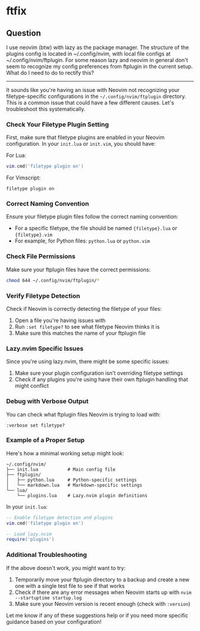 # ftfix

## Question

I use neovim (btw) with lazy as the package manager. The structure of the plugins config is located in ~/.config/nvim, with local file configs at ~/.config/nvim/ftplugin. For some reason lazy and neovim in general don't seem to recognize my config preferences from ftplugin in the current setup. What do I need to do to rectify this?

---

It sounds like you're having an issue with Neovim not recognizing your filetype-specific configurations in the `~/.config/nvim/ftplugin` directory. This is a common issue that could have a few different causes. Let's troubleshoot this systematically.

### Check Your Filetype Plugin Setting

First, make sure that filetype plugins are enabled in your Neovim configuration. In your `init.lua` or `init.vim`, you should have:

For Lua:
```lua
vim.cmd('filetype plugin on')
```

For Vimscript:
```vim
filetype plugin on
```

### Correct Naming Convention

Ensure your filetype plugin files follow the correct naming convention:
- For a specific filetype, the file should be named `{filetype}.lua` or `{filetype}.vim`
- For example, for Python files: `python.lua` or `python.vim`

### Check File Permissions

Make sure your ftplugin files have the correct permissions:

```bash
chmod 644 ~/.config/nvim/ftplugin/*
```

### Verify Filetype Detection

Check if Neovim is correctly detecting the filetype of your files:

1. Open a file you're having issues with
2. Run `:set filetype?` to see what filetype Neovim thinks it is
3. Make sure this matches the name of your ftplugin file

### Lazy.nvim Specific Issues

Since you're using lazy.nvim, there might be some specific issues:

1. Make sure your plugin configuration isn't overriding filetype settings
2. Check if any plugins you're using have their own ftplugin handling that might conflict

### Debug with Verbose Output

You can check what ftplugin files Neovim is trying to load with:

```vim
:verbose set filetype?
```

### Example of a Proper Setup

Here's how a minimal working setup might look:

```
~/.config/nvim/
├── init.lua           # Main config file
├── ftplugin/
│   ├── python.lua     # Python-specific settings
│   └── markdown.lua   # Markdown-specific settings
└── lua/
    └── plugins.lua    # Lazy.nvim plugin definitions
```

In your `init.lua`:

```lua
-- Enable filetype detection and plugins
vim.cmd('filetype plugin on')

-- Load lazy.nvim
require('plugins')
```

### Additional Troubleshooting

If the above doesn't work, you might want to try:

1. Temporarily move your ftplugin directory to a backup and create a new one with a single test file to see if that works
2. Check if there are any error messages when Neovim starts up with `nvim --startuptime startup.log`
3. Make sure your Neovim version is recent enough (check with `:version`)

Let me know if any of these suggestions help or if you need more specific guidance based on your configuration!